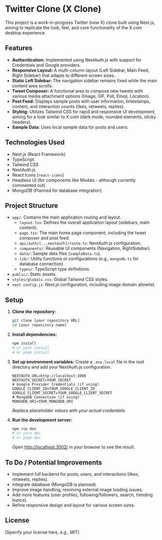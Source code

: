 # Twitter Clone (X Clone)

This project is a work-in-progress Twitter (now X) clone built using Next.js, aiming to replicate the look, feel, and core functionality of the X.com desktop experience.

## Features

-   **Authentication:** Implemented using NextAuth.js with support for Credentials and Google providers.
-   **Responsive Layout:** A multi-column layout (Left Sidebar, Main Feed, Right Sidebar) that adapts to different screen sizes.
-   **Static Left Sidebar:** The navigation sidebar remains fixed while the main content area scrolls.
-   **Tweet Composer:** A functional area to compose new tweets with various media attachment options (Image, GIF, Poll, Emoji, Location).
-   **Post Feed:** Displays sample posts with user information, timestamps, content, and interaction counts (likes, retweets, replies).
-   **Styling:** Utilizes Tailwind CSS for rapid and responsive UI development, aiming for a look similar to X.com (dark mode, rounded elements, sticky headers).
-   **Sample Data:** Uses local sample data for posts and users.

## Technologies Used

-   Next.js (React Framework)
-   TypeScript
-   Tailwind CSS
-   NextAuth.js
-   React Icons (`react-icons`)
-   Headless UI (for components like Modals - although currently commented out)
-   MongoDB (Planned for database integration)

## Project Structure

-   `app/`: Contains the main application routing and layout.
    -   `layout.tsx`: Defines the overall application layout (sidebars, main content).
    -   `page.tsx`: The main home page component, including the tweet composer and post feed.
    -   `api/auth/[...nextauth]/route.ts`: NextAuth.js configuration.
    -   `components/`: Reusable UI components (Navigation, RightSidebar).
    -   `data/`: Sample data files (`sampleData.ts`).
    -   `lib/`: Utility functions or configurations (e.g., `mongodb.ts` for database connection).
    -   `types/`: TypeScript type definitions.
-   `public/`: Static assets.
-   `styles/globals.css`: Global Tailwind CSS styles.
-   `next.config.js`: Next.js configuration, including image domain allowlist.

## Setup

1.  **Clone the repository:**

    ```bash
    git clone [your repository URL]
    cd [your repository name]
    ```

2.  **Install dependencies:**

    ```bash
    npm install
    # or yarn install
    # or pnpm install
    ```

3.  **Set up environment variables:**
    Create a `.env.local` file in the root directory and add your NextAuth.js configuration.

    ```env
    NEXTAUTH_URL=http://localhost:3000
    NEXTAUTH_SECRET=YOUR_SECRET
    # Google Provider Credentials (if using)
    GOOGLE_CLIENT_ID=YOUR_GOOGLE_CLIENT_ID
    GOOGLE_CLIENT_SECRET=YOUR_GOOGLE_CLIENT_SECRET
    # MongoDB Connection (if using)
    MONGODB_URI=YOUR_MONGODB_URI
    ```
    _Replace placeholder values with your actual credentials._

4.  **Run the development server:**

    ```bash
    npm run dev
    # or yarn dev
    # or pnpm dev
    ```

    Open [http://localhost:3002/](http://localhost:3002/) in your browser to see the result.

## To Do / Potential Improvements

-   Implement full backend for posts, users, and interactions (likes, retweets, replies).
-   Integrate database (MongoDB is planned).
-   Improve image handling, resolving external image loading issues.
-   Add more features (user profiles, following/followers, search, trending topics).
-   Refine responsive design and layout for various screen sizes.

## License

[Specify your license here, e.g., MIT]
